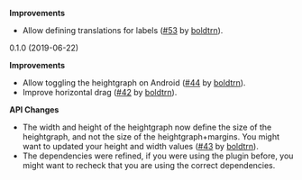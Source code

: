 **Improvements**

* Allow defining translations for labels ([#53](https://github.com/GIScience/Leaflet.Heightgraph/pull/53) by [boldtrn](https://github.com/boldtrn)).

0.1.0 (2019-06-22)

**Improvements**

* Allow toggling the heightgraph on Android ([#44](https://github.com/GIScience/Leaflet.Heightgraph/pull/44) by [boldtrn](https://github.com/boldtrn)).
* Improve horizontal drag ([#42](https://github.com/GIScience/Leaflet.Heightgraph/pull/42) by [boldtrn](https://github.com/boldtrn)).

**API Changes**

* The width and height of the heightgraph now define the size of the heightgraph, and not the size of the heightgraph+margins. You might want to updated your height and width values ([#43](https://github.com/GIScience/Leaflet.Heightgraph/pull/43) by [boldtrn](https://github.com/boldtrn)).
* The dependencies were refined, if you were using the plugin before, you might want to recheck that you are using the correct dependencies.